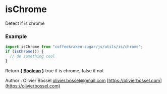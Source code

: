 # isChrome

Detect if is chrome

### Example

```js
import isChrome from "coffeekraken-sugar/js/utils/is/chrome";
if (isChrome()) {
  // do something cool
}
```

Return **{ [Boolean](https://developer.mozilla.org/fr/docs/Web/JavaScript/Reference/Objets_globaux/Boolean) }** true if is chrome, false if not

Author : Olivier Bossel [olivier.bossel@gmail.com](mailto:olivier.bossel@gmail.com) [https://olivierbossel.com](https://olivierbossel.com)
